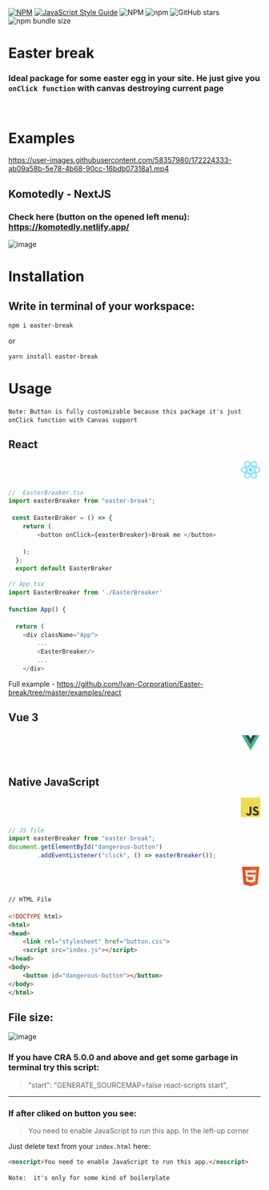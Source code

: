 [![NPM](https://img.shields.io/npm/v/easter-break.svg)](https://www.npmjs.com/package/easter-break)
[![JavaScript Style Guide](https://img.shields.io/badge/code_style-standard-brightgreen.svg)](https://standardjs.com)
![NPM](https://img.shields.io/npm/l/easter-break)
![npm](https://img.shields.io/npm/dm/easter-break)
![GitHub stars](https://img.shields.io/github/stars/Ivan-Corporation/easter-break?style=social)
![npm bundle size](https://img.shields.io/bundlephobia/minzip/easter-break)

# Easter break
### Ideal package for some easter egg in your site. He just give you ``onClick function`` with canvas destroying current page


<br/>

# Examples


https://user-images.githubusercontent.com/58357980/172224333-ab09a58b-5e78-4b68-90cc-16bdb07318a1.mp4


## Komotedly - NextJS
### Check here (button on the opened left menu): https://komotedly.netlify.app/
![image](https://user-images.githubusercontent.com/58357980/172209922-ab5ee04a-dc53-4be7-ba91-20c245a4b198.png)






# Installation

## Write in terminal of your workspace:

```bash
npm i easter-break
```
or

```bash
yarn install easter-break
```


# Usage

`Note: Button is fully customizable because this package it's just onClick function with Canvas support`

## React
<p align='right'>
 <img src=https://raw.githubusercontent.com/devicons/devicon/master/icons/react/react-original.svg alt=react width="40" height="40" />
</p>

```ts
//  EasterBreaker.tsx
import easterBreaker from "easter-break";

 const EasterBraker = () => {
    return (
        <button onClick={easterBreaker}>Break me </button>

    );
  };
  export default EasterBraker
```

``` ts
// App.tsx
import EasterBreaker from './EasterBreaker'

function App() {

  return (
    <div className="App">
        ...
        <EasterBreaker/>
        ...
    </div>
```

Full example - https://github.com/Ivan-Corporation/Easter-break/tree/master/examples/react

## Vue 3
<p align='right'>
 <img src=https://raw.githubusercontent.com/Ivan-Corporation/Ivan-Corporation/718ecb135ee0649ab8e9c453db344d581a782de3/icons/vue.svg alt=react width="40" height="40"/>
 </p>

```vue

```

## Native JavaScript


<p align='right'>
<img src=https://raw.githubusercontent.com/devicons/devicon/master/icons/javascript/javascript-original.svg alt=react width="40" height="40"/>
</p>

```js
// JS file
import easterBreaker from "easter-break";
document.getElementById("dangerous-button")
        .addEventListener("click", () => easterBreaker());
```


<p align='right'>
<img src=https://raw.githubusercontent.com/devicons/devicon/master/icons/html5/html5-original.svg alt=react width="40" height="40"/>
</p>

```html
// HTML File

<!DOCTYPE html>
<html>
<head>
    <link rel="stylesheet" href="button.css">
    <script src="index.js"></script>
</head>
<body>
    <button id="dangerous-button"></button>
</body>
</html>
```

## File size:
![image](https://user-images.githubusercontent.com/58357980/172183315-6911dd87-c325-4e7d-b153-1c35ebbb2e86.png)

### If you have CRA 5.0.0 and above and get some garbage in terminal try this script:


> "start": "GENERATE_SOURCEMAP=false react-scripts start",
<hr/>

### If after cliked on button you see:
> You need to enable JavaScript to run this app.
In the left-up corner

Just delete text from your ``index.html`` here:
```html
<noscript>You need to enable JavaScript to run this app.</noscript>
```
`Note: 
it's only for some kind of boilerplate`
